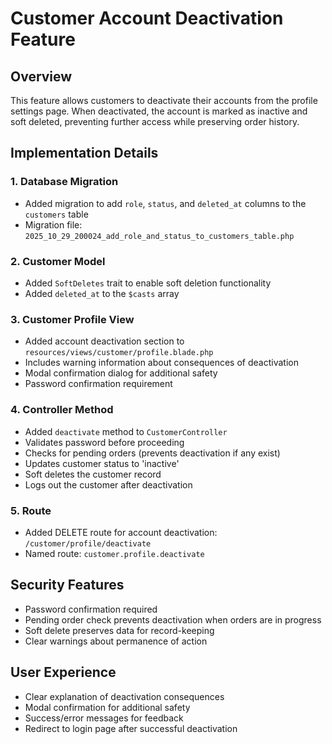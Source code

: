 # Customer Account Deactivation Feature

## Overview
This feature allows customers to deactivate their accounts from the profile settings page. When deactivated, the account is marked as inactive and soft deleted, preventing further access while preserving order history.

## Implementation Details

### 1. Database Migration
- Added migration to add `role`, `status`, and `deleted_at` columns to the `customers` table
- Migration file: `2025_10_29_200024_add_role_and_status_to_customers_table.php`

### 2. Customer Model
- Added `SoftDeletes` trait to enable soft deletion functionality
- Added `deleted_at` to the `$casts` array

### 3. Customer Profile View
- Added account deactivation section to `resources/views/customer/profile.blade.php`
- Includes warning information about consequences of deactivation
- Modal confirmation dialog for additional safety
- Password confirmation requirement

### 4. Controller Method
- Added `deactivate` method to `CustomerController`
- Validates password before proceeding
- Checks for pending orders (prevents deactivation if any exist)
- Updates customer status to 'inactive'
- Soft deletes the customer record
- Logs out the customer after deactivation

### 5. Route
- Added DELETE route for account deactivation: `/customer/profile/deactivate`
- Named route: `customer.profile.deactivate`

## Security Features
- Password confirmation required
- Pending order check prevents deactivation when orders are in progress
- Soft delete preserves data for record-keeping
- Clear warnings about permanence of action

## User Experience
- Clear explanation of deactivation consequences
- Modal confirmation for additional safety
- Success/error messages for feedback
- Redirect to login page after successful deactivation